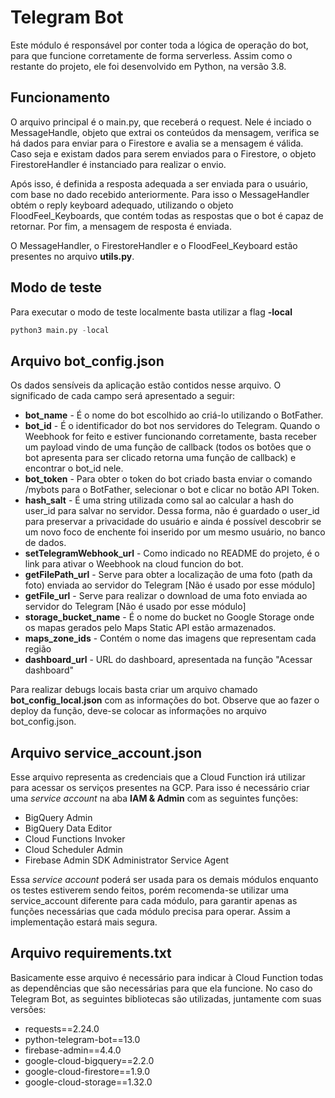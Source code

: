 # Telegram Bot

Este módulo é responsável por conter toda a lógica de operação do bot, para que funcione corretamente de forma serverless. 
Assim como o restante do projeto, ele foi desenvolvido em Python, na versão 3.8.

## Funcionamento

O arquivo principal é o main.py, que receberá o request. Nele é inciado o MessageHandle, objeto que extrai os conteúdos da mensagem, verifica se há dados para enviar para o Firestore e avalia se a mensagem é válida. Caso seja e existam dados para serem enviados para o Firestore, o objeto FirestoreHandler é instanciado para realizar o envio.

Após isso, é definida a resposta adequada a ser enviada para o usuário, com base no dado recebido anteriormente. Para isso o MessageHandler obtém o reply keyboard adequado, utilizando o objeto FloodFeel_Keyboards, que contém todas as respostas que o bot é capaz de retornar. Por fim, a mensagem de resposta é enviada.

O MessageHandler, o FirestoreHandler e o FloodFeel_Keyboard estão presentes no arquivo **utils.py**.

## Modo de teste

Para executar o modo de teste localmente basta utilizar a flag **-local**
```py
python3 main.py -local
```
## Arquivo bot_config.json

Os dados sensíveis da aplicação estão contidos nesse arquivo. O significado de cada campo será apresentado a seguir:
* **bot_name** - É o nome do bot escolhido ao criá-lo utilizando o BotFather.
* **bot_id** - É o identificador do bot nos servidores do Telegram. Quando o Weebhook for feito e estiver funcionando corretamente, basta receber um payload vindo de uma função de callback (todos os botões que o bot apresenta para ser clicado retorna uma função de callback) e encontrar o bot_id nele.
* **bot_token** - Para obter o token do bot criado basta enviar o comando /mybots para o BotFather, selecionar o bot e clicar no botão API Token.
* **hash_salt** - É uma string utilizada como sal ao calcular a hash do user_id para salvar no servidor. Dessa forma, não é guardado o user_id para preservar a privacidade do usuário e ainda é possível descobrir se um novo foco de enchente foi inserido por um mesmo usuário, no banco de dados.
* **setTelegramWebhook_url** - Como indicado no README do projeto, é o link para ativar o Weebhook na cloud funcion do bot.
* **getFilePath_url** - Serve para obter a localização de uma foto (path da foto) enviada ao servidor do Telegram [Não é usado por esse módulo]
* **getFile_url** - Serve para realizar o download de uma foto enviada ao servidor do Telegram [Não é usado por esse módulo]
* **storage_bucket_name** - É o nome do bucket no Google Storage onde os mapas gerados pelo Maps Static API estão armazenados.
* **maps_zone_ids** - Contém o nome das imagens que representam cada região
* **dashboard_url** - URL do dashboard, apresentada na função "Acessar dashboard"

Para realizar debugs locais basta criar um arquivo chamado **bot_config_local.json** com as informações do bot. Observe que ao fazer o deploy da função, deve-se colocar as informações no arquivo bot_config.json.

## Arquivo service_account.json

Esse arquivo representa as credenciais que a Cloud Function irá utilizar para acessar os serviços presentes na GCP. Para isso é necessário criar uma *service account* na aba **IAM & Admin** com as seguintes funções: 
* BigQuery Admin
* BigQuery Data Editor
* Cloud Functions Invoker
* Cloud Scheduler Admin
* Firebase Admin SDK Administrator Service Agent

Essa *service account* poderá ser usada para os demais módulos enquanto os testes estiverem sendo feitos, porém recomenda-se utilizar uma service_account diferente para cada módulo, para garantir apenas as funções necessárias que cada módulo precisa para operar. Assim a implementação estará mais segura.

## Arquivo requirements.txt

Basicamente esse arquivo é necessário para indicar à Cloud Function todas as dependências que são necessárias para que ela funcione. No caso do Telegram Bot, as seguintes bibliotecas são utilizadas, juntamente com suas versões:
* requests==2.24.0
* python-telegram-bot==13.0
* firebase-admin==4.4.0
* google-cloud-bigquery==2.2.0
* google-cloud-firestore==1.9.0
* google-cloud-storage==1.32.0
